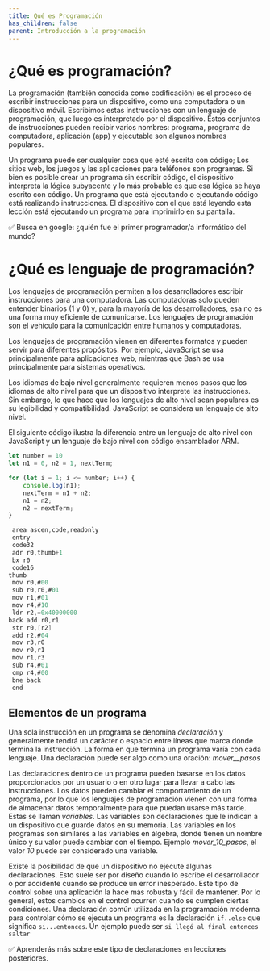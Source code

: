 ```yaml
---
title: Qué es Programación
has_children: false
parent: Introducción a la programación
---
```


# ¿Qué es programación?

La programación (también conocida como codificación) es el proceso de escribir instrucciones para un dispositivo, como una computadora o un dispositivo móvil. Escribimos estas instrucciones con un lenguaje de programación, que luego es interpretado por el dispositivo. Estos conjuntos de instrucciones pueden recibir varios nombres:  programa, programa de computadora, aplicación (app) y ejecutable son algunos nombres populares.

Un programa puede ser cualquier cosa que esté escrita con código; Los sitios web, los juegos y las aplicaciones para teléfonos son programas. Si bien es posible crear un programa sin escribir código, el dispositivo interpreta la lógica subyacente y lo más probable es que esa lógica se haya escrito con código. Un programa que está ejecutando o ejecutando código está realizando instrucciones. El dispositivo con el que está leyendo esta lección está ejecutando un programa para imprimirlo en su pantalla.

✅ Busca en google: ¿quién fue el primer programador/a informático del mundo?


# ¿Qué es lenguaje de programación?

Los lenguajes de programación permiten a los desarrolladores escribir instrucciones para una computadora. Las computadoras solo pueden entender binarios (1 y 0) y, para la mayoría de los desarrolladores, esa no es una forma muy eficiente de comunicarse. Los lenguajes de programación son el vehículo para la comunicación entre humanos y computadoras.

Los lenguajes de programación vienen en diferentes formatos y pueden servir para diferentes propósitos. Por ejemplo, JavaScript se usa principalmente para aplicaciones web, mientras que Bash se usa principalmente para sistemas operativos.

Los idiomas de bajo nivel generalmente requieren menos pasos que los idiomas de alto nivel para que un dispositivo interprete las instrucciones. Sin embargo, lo que hace que los lenguajes de alto nivel sean populares es su legibilidad y compatibilidad. JavaScript se considera un lenguaje de alto nivel.

El siguiente código ilustra la diferencia entre un lenguaje de alto nivel con JavaScript y un lenguaje de bajo nivel con código ensamblador ARM.

```javascript
let number = 10
let n1 = 0, n2 = 1, nextTerm;

for (let i = 1; i <= number; i++) {
    console.log(n1);
    nextTerm = n1 + n2;
    n1 = n2;
    n2 = nextTerm;
}
```

```c
 area ascen,code,readonly
 entry
 code32
 adr r0,thumb+1
 bx r0
 code16
thumb
 mov r0,#00
 sub r0,r0,#01
 mov r1,#01
 mov r4,#10
 ldr r2,=0x40000000
back add r0,r1
 str r0,[r2]
 add r2,#04
 mov r3,r0
 mov r0,r1
 mov r1,r3
 sub r4,#01
 cmp r4,#00
 bne back
 end
```

## Elementos de un programa

Una sola instrucción en un programa se denomina *declaración* y generalmente tendrá un carácter o espacio entre líneas que marca dónde termina la instrucción. La forma en que termina un programa varía con cada lenguaje. Una declaración puede ser algo como una oración:  *mover__pasos*

Las declaraciones dentro de un programa pueden basarse en los datos proporcionados por un usuario o en otro lugar para llevar a cabo las instrucciones. Los datos pueden cambiar el comportamiento de un programa, por lo que los lenguajes de programación vienen con una forma de almacenar datos temporalmente para que puedan usarse más tarde. Estas se llaman *variables*. Las variables son declaraciones que le indican a un dispositivo que guarde datos en su memoria. Las variables en los programas son similares a las variables en álgebra, donde tienen un nombre único y su valor puede cambiar con el tiempo. Ejemplo *mover_10_pasos*, el valor *10* puede ser considerado una variable.

Existe la posibilidad de que un dispositivo no ejecute algunas declaraciones. Esto suele ser por diseño cuando lo escribe el desarrollador o por accidente cuando se produce un error inesperado. Este tipo de control sobre una aplicación la hace más robusta y fácil de mantener. Por lo general, estos cambios en el control ocurren cuando se cumplen ciertas condiciones. Una declaración común utilizada en la programación moderna para controlar cómo se ejecuta un programa es la declaración `if..else` que significa `si...entonces`. Un ejemplo puede ser `si llegó al final entonces saltar`

✅ Aprenderás más sobre este tipo de declaraciones en lecciones posteriores.